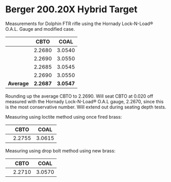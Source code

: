 # Berger 200.20X Hybrid Target

Measurements for Dolphin FTR rifle using the Hornady Lock-N-Load® O.A.L. Gauge and modified case.

|             | **CBTO**   |  **COAL**  |
|-------------|------------|:----------:|
|             | 2.2680     |   3.0540   |
|             | 2.2690     |   3.0550   |
|             | 2.2685     |   3.0545   |
|             | 2.2690     |   3.0550   |
| **Average** | **2.2687** | **3.0547** |

Rounding up the average CBTO to 2.2690. Will seat CBTO at 0.020 off measured with the Hornady Lock-N-Load® O.A.L gauge, 2.2670, since this is the most conservative number. Will extend out during seating depth tests.


Measuring using loctite method using once fired brass:

|             | **CBTO**   |  **COAL**  |
|-------------|------------|:----------:|
|             | 2.2755     |   3.0615   |


Measuring using drop bolt method using new brass:

|             | **CBTO**   |  **COAL**  |
|-------------|------------|:----------:|
|             | 2.2710     |   3.0570   |

